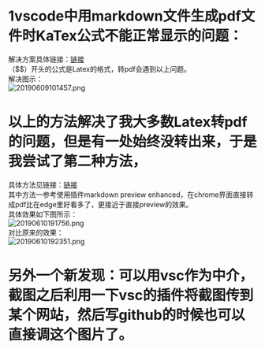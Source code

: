 # 1vscode中用markdown文件生成pdf文件时KaTex公式不能正常显示的问题：   
解决方案具体链接：[链接](https://blog.csdn.net/chqfeiyang/article/details/89440600)   
（$$）开头的公式是Latex的格式，转pdf会遇到以上问题。   
解决图示：   
![20190609101457.png](https://i.loli.net/2019/06/09/5cfc6ba48180d29519.png)  
  
    
    
# 以上的方法解决了我大多数Latex转pdf的问题，但是有一处始终没转出来，于是我尝试了第二种方法，  
具体方法见链接：[链接](https://blog.csdn.net/weixin_43352942/article/details/89950779)   
其中方法一参考使用插件markdown preview enhanced，在chrome界面直接转成pdf比在edge里好看多了，更接近于直接preview的效果。    
具体效果如下图所示：    
![20190610191756.png](https://i.loli.net/2019/06/10/5cfe3c6af419a22957.png)   
对比原来的效果：   
![20190610192351.png](https://i.loli.net/2019/06/10/5cfe3dcbc9f9625118.png)


     
     
     
# **另外一个新发现：可以用vsc作为中介，截图之后利用一下vsc的插件将截图传到某个网站，然后写github的时候也可以直接调这个图片了。**







